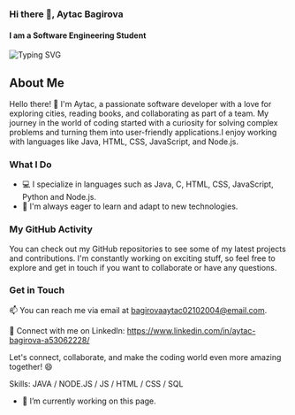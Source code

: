 ### Hi there 👋, Aytac Bagirova
#### I am a Software Engineering Student

![Typing SVG](https://readme-typing-svg.herokuapp.com?color=%CC00FF&lines=Welcome+to+My+GitHub+Page)
## About Me

Hello there! 👋 I'm Aytac, a passionate software developer with a love for exploring cities, reading books, and collaborating as part of a team. My journey in the world of coding started with a curiosity for solving complex problems and turning them into user-friendly applications.I enjoy working with languages like Java, HTML, CSS, JavaScript, and Node.js.

### What I Do

- 💻 I specialize in languages such as Java, C, HTML, CSS, JavaScript, Python and Node.js.
- 🚀 I'm always eager to learn and adapt to new technologies.

### My GitHub Activity

You can check out my GitHub repositories to see some of my latest projects and contributions. I'm constantly working on exciting stuff, so feel free to explore and get in touch if you want to collaborate or have any questions.

### Get in Touch

📫 You can reach me via email at bagirovaaytac02102004@email.com.

🔗 Connect with me on LinkedIn: https://www.linkedin.com/in/aytac-bagirova-a53062228/

Let's connect, collaborate, and make the coding world even more amazing together! 😄

Skills: JAVA / NODE.JS / JS / HTML / CSS / SQL

- 🔭 I’m currently working on this page. 

